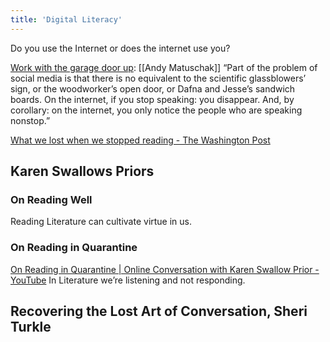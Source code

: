 ```yaml
---
title: 'Digital Literacy'
---
```


Do you use the Internet or does the internet use you?

[Work with the garage door up](https://notes.andymatuschak.org/z21cgR9K3UcQ5a7yPsj2RUim3oM2TzdBByZu): [[Andy Matuschak]] “Part of the problem of social media is that there is no equivalent to the scientific glassblowers’ sign, or the woodworker’s open door, or Dafna and Jesse’s sandwich boards. On the internet, if you stop speaking: you disappear. And, by corollary: on the internet, you only notice the people who are speaking nonstop.”

[What we lost when we stopped reading - The Washington Post](https://www.washingtonpost.com/opinions/what-we-lost-when-we-stopped-binge-reading/2020/04/16/d440d7ba-8005-11ea-9040-68981f488eed_story.html)

## Karen Swallows Priors

### On Reading Well

Reading Literature can cultivate virtue in us.

### On Reading in Quarantine

[On Reading in Quarantine | Online Conversation with Karen Swallow Prior - YouTube](https://www.youtube.com/watch?time_continue=1&v=z9iRQDOWkIY&feature=emb_logo)
In Literature we’re listening and not responding.

## Recovering the Lost Art of Conversation, Sheri Turkle
